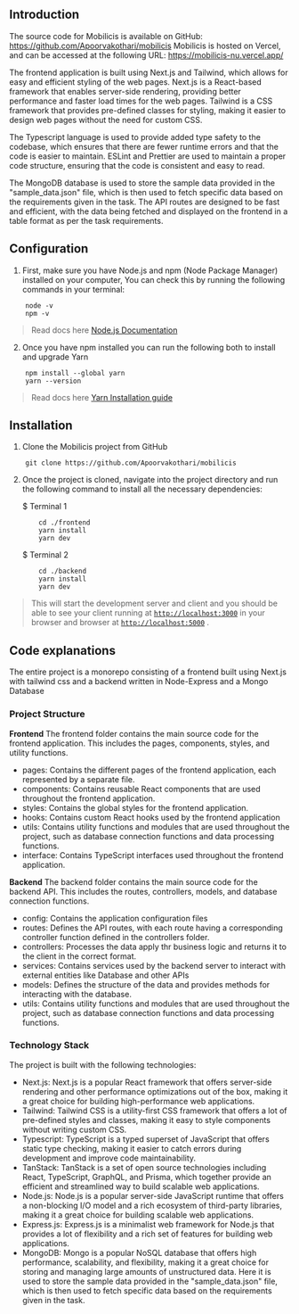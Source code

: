## Introduction

The source code for Mobilicis is available on GitHub: https://github.com/Apoorvakothari/mobilicis
Mobilicis is hosted on Vercel, and can be accessed at the following URL: https://mobilicis-nu.vercel.app/

The frontend application is built using Next.js and Tailwind, which allows for easy and efficient styling of the web pages. Next.js is a React-based framework that enables server-side rendering, providing better performance and faster load times for the web pages. Tailwind is a CSS framework that provides pre-defined classes for styling, making it easier to design web pages without the need for custom CSS.

The Typescript language is used to provide added type safety to the codebase, which ensures that there are fewer runtime errors and that the code is easier to maintain. ESLint and Prettier are used to maintain a proper code structure, ensuring that the code is consistent and easy to read.

The MongoDB database is used to store the sample data provided in the "sample_data.json" file, which is then used to fetch specific data based on the requirements given in the task. The API routes are designed to be fast and efficient, with the data being fetched and displayed on the frontend in a table format as per the task requirements.

## Configuration

1. First, make sure you have Node.js and npm (Node Package Manager) installed on your computer, You can check this by running the following commands in your terminal:

```
    node -v
    npm -v
```

> Read docs here [Node.js Documentation](https://nodejs.org/en/docs/)

2. Once you have npm installed you can run the following both to install and upgrade Yarn

```
    npm install --global yarn
    yarn --version
```

> Read docs here [Yarn Installation guide](https://classic.yarnpkg.com/lang/en/docs/install)

## Installation

1. Clone the Mobilicis project from GitHub

```
    git clone https://github.com/Apoorvakothari/mobilicis
```

2. Once the project is cloned, navigate into the project directory and run the following command to install all the necessary dependencies:

   $ Terminal 1

   ```
       cd ./frontend
       yarn install
       yarn dev
   ```

   $ Terminal 2

   ```
       cd ./backend
       yarn install
       yarn dev
   ```

> This will start the development server and client and you should be able to see your client running at [`http://localhost:3000`](http://localhost:3000) in your browser and browser at [`http://localhost:5000`](http://localhost:5000) .

## Code explanations

The entire project is a monorepo consisting of a frontend built using Next.js with tailwind css and a backend written in Node-Express and a Mongo Database

### Project Structure

**Frontend**
The frontend folder contains the main source code for the frontend application. This includes the pages, components, styles, and utility functions.

- pages: Contains the different pages of the frontend application, each represented by a separate file.
- components: Contains reusable React components that are used throughout the frontend application.
- styles: Contains the global styles for the frontend application.
- hooks: Contains custom React hooks used by the frontend application
- utils: Contains utility functions and modules that are used throughout the project, such as database connection functions and data processing functions.
- interface: Contains TypeScript interfaces used throughout the frontend application.

**Backend**
The backend folder contains the main source code for the backend API. This includes the routes, controllers, models, and database connection functions.

- config: Contains the application configuration files
- routes: Defines the API routes, with each route having a corresponding controller function defined in the controllers folder.
- controllers: Processes the data apply thr business logic and returns it to the client in the correct format.
- services: Contains services used by the backend server to interact with external entities like Database and other APIs
- models: Defines the structure of the data and provides methods for interacting with the database.
- utils: Contains utility functions and modules that are used throughout the project, such as database connection functions and data processing functions.

### Technology Stack

The project is built with the following technologies:

- Next.js: Next.js is a popular React framework that offers server-side rendering and other performance optimizations out of the box, making it a great choice for building high-performance web applications.
- Tailwind: Tailwind CSS is a utility-first CSS framework that offers a lot of pre-defined styles and classes, making it easy to style components without writing custom CSS.
- Typescript: TypeScript is a typed superset of JavaScript that offers static type checking, making it easier to catch errors during development and improve code maintainability.
- TanStack: TanStack is a set of open source technologies including React, TypeScript, GraphQL, and Prisma, which together provide an efficient and streamlined way to build scalable web applications.
- Node.js: Node.js is a popular server-side JavaScript runtime that offers a non-blocking I/O model and a rich ecosystem of third-party libraries, making it a great choice for building scalable web applications.
- Express.js: Express.js is a minimalist web framework for Node.js that provides a lot of flexibility and a rich set of features for building web applications.
- MongoDB: Mongo is a popular NoSQL database that offers high performance, scalability, and flexibility, making it a great choice for storing and managing large amounts of unstructured data. Here it is used to store the sample data provided in the "sample_data.json" file, which is then used to fetch specific data based on the requirements given in the task.
